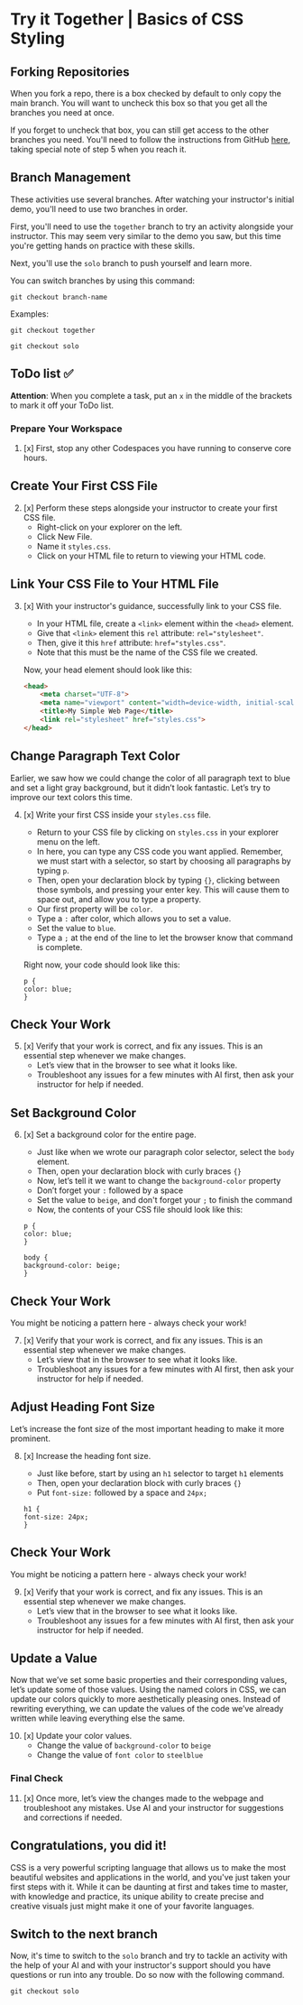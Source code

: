 # Try it Together | Basics of CSS Styling

## Forking Repositories
When you fork a repo, there is a box checked by default to only copy the main branch. You will want to uncheck this box so that you get all the branches you need at once. 

If you forget to uncheck that box, you can still get access to the other branches you need. You'll need to follow the instructions from GitHub [here](https://docs.github.com/en/pull-requests/collaborating-with-pull-requests/proposing-changes-to-your-work-with-pull-requests/creating-and-deleting-branches-within-your-repository#creating-a-branch), taking special note of step 5 when you reach it.

## Branch Management
These activities use several branches. After watching your instructor's initial demo, you'll need to use two branches in order. 

First, you'll need to use the `together` branch to try an activity alongside your instructor. This may seem very similar to the demo you saw, but this time you're getting hands on practice with these skills. 

Next, you'll use the `solo` branch to push yourself and learn more. 

You can switch branches by using this command:

`git checkout branch-name`

Examples:

```
git checkout together
```

```
git checkout solo
```

## ToDo list ✅
**Attention**: When you complete a task, put an `x` in the middle of the brackets to mark it off your ToDo list.

### Prepare Your Workspace

1. [x] First, stop any other Codespaces you have running to conserve core hours.

## Create Your First CSS File
2. [x] Perform these steps alongside your instructor to create your first CSS file.
    - Right-click on your explorer on the left.
    - Click New File.
    - Name it `styles.css`.
    - Click on your HTML file to return to viewing your HTML code.

## Link Your CSS File to Your HTML File
3. [x] With your instructor's guidance, successfully link to your CSS file.
    - In your HTML file, create a `<link>` element within the `<head>` element.
    - Give that `<link>` element this `rel` attribute: `rel="stylesheet"`.
    - Then, give it this `href` attribute: `href="styles.css"`.
    - Note that this must be the name of the CSS file we created.

    Now, your head element should look like this:

    ```html
    <head>
        <meta charset="UTF-8">
        <meta name="viewport" content="width=device-width, initial-scale=1.0">
        <title>My Simple Web Page</title>
        <link rel="stylesheet" href="styles.css">
    </head>
    ```

## Change Paragraph Text Color
Earlier, we saw how we could change the color of all paragraph text to blue and set a light gray background, but it didn’t look fantastic. Let’s try to improve our text colors this time.

 4. [x] Write your first CSS inside your `styles.css` file.
    - Return to your CSS file by clicking on `styles.css` in your explorer menu on the left.
    - In here, you can type any CSS code you want applied. Remember, we must start with a selector, so start by choosing all paragraphs by typing `p`.
    - Then, open your declaration block by typing `{}`, clicking between those symbols, and pressing your enter key. This will cause them to space out, and allow you to type a property. 
    - Our first property will be `color`.
    - Type a `:` after color, which allows you to set a value.
    - Set the value to `blue`.
    - Type a `;` at the end of the line to let the browser know that command is complete.

    Right now, your code should look like this:

    ```
    p {
    color: blue;
    }
    ```

## Check Your Work
5. [x] Verify that your work is correct, and fix any issues. This is an essential step whenever we make changes.
    - Let’s view that in the browser to see what it looks like. 
    - Troubleshoot any issues for a few minutes with AI first, then ask your instructor for help if needed.

## Set Background Color
6. [x] Set a background color for the entire page.

    - Just like when we wrote our paragraph color selector, select the `body` element.
    - Then, open your declaration block with curly braces `{}`
    - Now, let’s tell it we want to change the `background-color` property
    - Don’t forget your `:` followed by a space
    - Set the value to `beige`, and don't forget your `;` to finish the command
    - Now, the contents of your CSS file should look like this:

    ```
    p {
    color: blue;
    }

    body {
    background-color: beige;
    }
    ```

## Check Your Work
You might be noticing a pattern here - always check your work!

7. [x] Verify that your work is correct, and fix any issues. This is an essential step whenever we make changes.
    - Let’s view that in the browser to see what it looks like. 
    - Troubleshoot any issues for a few minutes with AI first, then ask your instructor for help if needed.

## Adjust Heading Font Size
Let’s increase the font size of the most important heading to make it more prominent.

8. [x] Increase the heading font size.
    - Just like before, start by using an `h1` selector to target `h1` elements
    - Then, open your declaration block with curly braces `{}`
    - Put `font-size:` followed by a space and `24px;`

    ```
    h1 {
    font-size: 24px;
    }
    ```

## Check Your Work
You might be noticing a pattern here - always check your work!

9. [x] Verify that your work is correct, and fix any issues. This is an essential step whenever we make changes.
    - Let’s view that in the browser to see what it looks like. 
    - Troubleshoot any issues for a few minutes with AI first, then ask your instructor for help if needed.


## Update a Value
Now that we’ve set some basic properties and their corresponding values, let’s update some of those values. Using the named colors in CSS, we can update our colors quickly to more aesthetically pleasing ones. Instead of rewriting everything, we can update the values of the code we’ve already written while leaving everything else the same.

10. [x] Update your color values.
    - Change the value of `background-color` to `beige`
    - Change the value of `font color` to `steelblue`

### Final Check

11. [x] Once more, let’s view the changes made to the webpage and troubleshoot any mistakes. Use AI and your instructor for suggestions and corrections if needed.

## Congratulations, you did it!
CSS is a very powerful scripting language that allows us to make the most beautiful websites and applications in the world, and you've just taken your first steps with it. While it can be daunting at first and takes time to master, with knowledge and practice, its unique ability to create precise and creative visuals just might make it one of your favorite languages.

## Switch to the next branch
Now, it's time to switch to the `solo` branch and try to tackle an activity with the help of your AI and with your instructor's support should you have questions or run into any trouble. Do so now with the following command.

```
git checkout solo
```